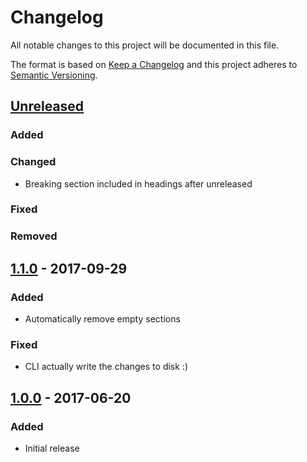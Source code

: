 # Changelog
All notable changes to this project will be documented in this file.

The format is based on [Keep a Changelog](http://keepachangelog.com/en/1.0.0/)
and this project adheres to [Semantic Versioning](http://semver.org/spec/v2.0.0.html).

## [Unreleased]
### Added
### Changed
- Breaking section included in headings after unreleased
### Fixed
### Removed

## [1.1.0] - 2017-09-29
### Added
* Automatically remove empty sections
### Fixed
* CLI actually write the changes to disk :)

## [1.0.0] - 2017-06-20
### Added
* Initial release

[Unreleased]: https://github.com/dmfenton/carriage-return/compare/v1.1.0...HEAD
[1.1.0]: https://github.com/dmfenton/carriage-return/compare/v1.0.0...v1.1.0
[1.0.0]: https://github.com/dmfenton/carriage-return/releases/v1.0.0
